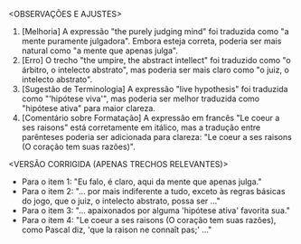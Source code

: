 <OBSERVAÇÕES E AJUSTES>
1. [Melhoria] A expressão "the purely judging mind" foi traduzida como "a mente puramente julgadora". Embora esteja correta, poderia ser mais natural como "a mente que apenas julga".
2. [Erro] O trecho "the umpire, the abstract intellect" foi traduzido como "o árbitro, o intelecto abstrato", mas poderia ser mais claro como "o juiz, o intelecto abstrato".
3. [Sugestão de Terminologia] A expressão "live hypothesis" foi traduzida como "'hipótese viva'", mas poderia ser melhor traduzida como "hipótese ativa" para maior clareza.
4. [Comentário sobre Formatação] A expressão em francês "Le coeur a ses raisons" está corretamente em itálico, mas a tradução entre parênteses poderia ser adicionada para clareza: "Le coeur a ses raisons (O coração tem suas razões)".

<VERSÃO CORRIGIDA (APENAS TRECHOS RELEVANTES)>
- Para o item 1: "Eu falo, é claro, aqui da mente que apenas julga."
- Para o item 2: "... por mais indiferente a tudo, exceto às regras básicas do jogo, que o juiz, o intelecto abstrato, possa ser ..."
- Para o item 3: "... apaixonados por alguma 'hipótese ativa' favorita sua."
- Para o item 4: "Le coeur a ses raisons (O coração tem suas razões), como Pascal diz, 'que la raison ne connaît pas;' ..."